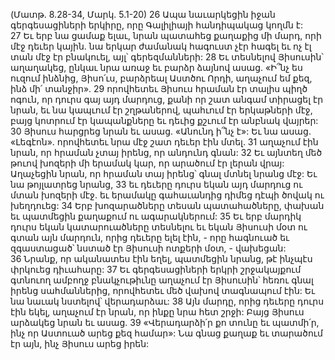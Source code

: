 (Մատթ. 8.28-34, Մարկ. 5.1-20)
26 Ապա նաւարկեցին իջան գերգեսացիների երկիրը, որը Գալիլիայի հանդիպակաց կողմն է: 27 Եւ երբ նա ցամաք ելաւ, նրան պատահեց քաղաքից մի մարդ, որի մէջ դեւեր կային. նա երկար ժամանակ հագուստ չէր հագել եւ ոչ էլ տան մէջ էր բնակուել, այլ՝ գերեզմանների: 28 Եւ տեսնելով Յիսուսին՝ աղաղակեց, ընկաւ նրա առաջ եւ բարձր ձայնով ասաց. «Ի՞նչ ես ուզում ինձնից, Յիսո՛ւս, բարձրեալ Աստծու Որդի, աղաչում եմ քեզ, ինձ մի՛ տանջիր». 29 որովհետեւ Յիսուս հրաման էր տալիս պիղծ ոգուն, որ դուրս գայ այդ մարդուց, քանի որ շատ անգամ տիրացել էր նրան, եւ նա կապւում էր շղթաներով, պահւում էր երկաթների մէջ, բայց կոտրում էր կապանքները եւ դեւից քշւում էր անբնակ վայրեր: 30 Յիսուս հարցրեց նրան եւ ասաց. «Անունդ ի՞նչ է»: Եւ նա ասաց. «Լեգէոն». որովհետեւ նրա մէջ շատ դեւեր էին մտել. 31 աղաչում էին նրան, որ հրաման չտայ իրենց, որ անդունդ գնան: 32 Եւ այնտեղ մեծ թուով խոզերի մի երամակ կար, որ արածում էր լերան վրայ: Աղաչեցին նրան, որ հրաման տայ իրենց՝ գնալ մտնել նրանց մէջ: Եւ նա թոյլատրեց նրանց, 33 եւ դեւերը դուրս եկան այդ մարդուց ու մտան խոզերի մէջ. եւ երամակը գահաւանդից դիմեց դէպի ծովակ ու խեղդուեց: 34 Երբ խոզարածները տեսան պատահածները, փախան եւ պատմեցին քաղաքում ու ագարակներում: 35 Եւ երբ մարդիկ դուրս եկան կատարուածները տեսնելու եւ եկան Յիսուսի մօտ ու գտան այն մարդուն, որից դեւերը ելել էին, - որը հագնուած եւ զգաստացած՝ նստած էր Յիսուսի ոտքերի մօտ, - վախեցան: 36 Նրանք, որ ականատես էին եղել, պատմեցին նրանց, թէ ինչպէս փրկուեց դիւահարը: 37 Եւ գերգեսացիների երկրի շրջակայքում գտնուող ամբողջ բնակչութիւնը աղաչում էր Յիսուսին՝ հեռու գնալ իրենց սահմաններից, որովհետեւ մեծ վախով տագնապում էին: Եւ նա նաւակ նստելով՝ վերադարձաւ: 38 Այն մարդը, որից դեւերը դուրս էին եկել, աղաչում էր նրան, որ ինքը նրա հետ շրջի: Բայց Յիսուս արձակեց նրան եւ ասաց. 39 «Վերադարձի՛ր քո տունը եւ պատմի՛ր, ինչ որ Աստուած արեց քեզ համար»: Նա գնաց քաղաք եւ տարածում էր այն, ինչ Յիսուս արեց իրեն:

